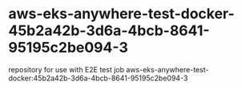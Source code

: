 # aws-eks-anywhere-test-docker-45b2a42b-3d6a-4bcb-8641-95195c2be094-3
repository for use with E2E test job aws-eks-anywhere-test-docker:45b2a42b-3d6a-4bcb-8641-95195c2be094-3
